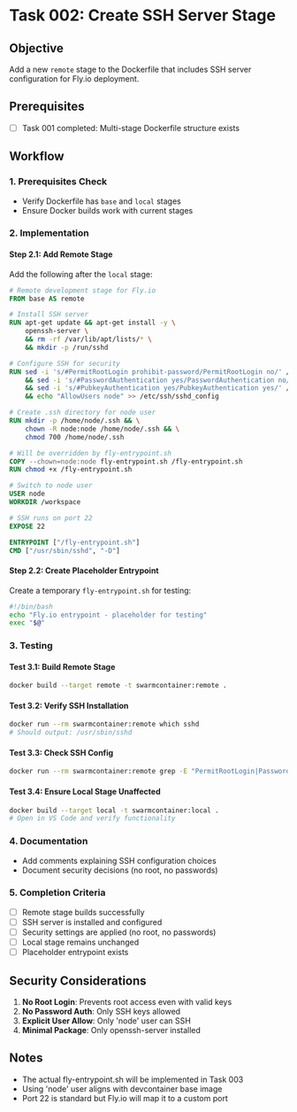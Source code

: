 # Task 002: Create SSH Server Stage

## Objective
Add a new `remote` stage to the Dockerfile that includes SSH server configuration for Fly.io deployment.

## Prerequisites
- [ ] Task 001 completed: Multi-stage Dockerfile structure exists

## Workflow

### 1. Prerequisites Check
- Verify Dockerfile has `base` and `local` stages
- Ensure Docker builds work with current stages

### 2. Implementation

#### Step 2.1: Add Remote Stage
Add the following after the `local` stage:

```dockerfile
# Remote development stage for Fly.io
FROM base AS remote

# Install SSH server
RUN apt-get update && apt-get install -y \
    openssh-server \
    && rm -rf /var/lib/apt/lists/* \
    && mkdir -p /run/sshd

# Configure SSH for security
RUN sed -i 's/#PermitRootLogin prohibit-password/PermitRootLogin no/' /etc/ssh/sshd_config \
    && sed -i 's/#PasswordAuthentication yes/PasswordAuthentication no/' /etc/ssh/sshd_config \
    && sed -i 's/#PubkeyAuthentication yes/PubkeyAuthentication yes/' /etc/ssh/sshd_config \
    && echo "AllowUsers node" >> /etc/ssh/sshd_config

# Create .ssh directory for node user
RUN mkdir -p /home/node/.ssh && \
    chown -R node:node /home/node/.ssh && \
    chmod 700 /home/node/.ssh

# Will be overridden by fly-entrypoint.sh
COPY --chown=node:node fly-entrypoint.sh /fly-entrypoint.sh
RUN chmod +x /fly-entrypoint.sh

# Switch to node user
USER node
WORKDIR /workspace

# SSH runs on port 22
EXPOSE 22

ENTRYPOINT ["/fly-entrypoint.sh"]
CMD ["/usr/sbin/sshd", "-D"]
```

#### Step 2.2: Create Placeholder Entrypoint
Create a temporary `fly-entrypoint.sh` for testing:

```bash
#!/bin/bash
echo "Fly.io entrypoint - placeholder for testing"
exec "$@"
```

### 3. Testing

#### Test 3.1: Build Remote Stage
```bash
docker build --target remote -t swarmcontainer:remote .
```

#### Test 3.2: Verify SSH Installation
```bash
docker run --rm swarmcontainer:remote which sshd
# Should output: /usr/sbin/sshd
```

#### Test 3.3: Check SSH Config
```bash
docker run --rm swarmcontainer:remote grep -E "PermitRootLogin|PasswordAuthentication|PubkeyAuthentication" /etc/ssh/sshd_config
```

#### Test 3.4: Ensure Local Stage Unaffected
```bash
docker build --target local -t swarmcontainer:local .
# Open in VS Code and verify functionality
```

### 4. Documentation
- Add comments explaining SSH configuration choices
- Document security decisions (no root, no passwords)

### 5. Completion Criteria
- [ ] Remote stage builds successfully
- [ ] SSH server is installed and configured
- [ ] Security settings are applied (no root, no passwords)
- [ ] Local stage remains unchanged
- [ ] Placeholder entrypoint exists

## Security Considerations

1. **No Root Login**: Prevents root access even with valid keys
2. **No Password Auth**: Only SSH keys allowed
3. **Explicit User Allow**: Only 'node' user can SSH
4. **Minimal Package**: Only openssh-server installed

## Notes
- The actual fly-entrypoint.sh will be implemented in Task 003
- Using 'node' user aligns with devcontainer base image
- Port 22 is standard but Fly.io will map it to a custom port